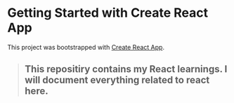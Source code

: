 # Getting Started with Create React App

This project was bootstrapped with [Create React App](https://github.com/facebook/create-react-app).

> ## This repositiry contains my React learnings. I will document everything related to react here.
